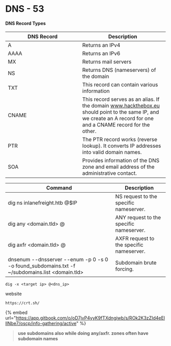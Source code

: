 # DNS - 53

#### DNS Record Types

<table><thead><tr><th width="218">DNS Record</th><th>Description</th></tr></thead><tbody><tr><td>A</td><td>Returns an IPv4</td></tr><tr><td>AAAA</td><td>Returns an IPv6</td></tr><tr><td>MX</td><td>Returns mail servers</td></tr><tr><td>NS</td><td>Returns DNS (nameservers) of the domain</td></tr><tr><td>TXT</td><td>This record can contain various information</td></tr><tr><td>CNAME</td><td>This record serves as an alias. If the domain <a href="http://www.hackthebox.eu">www.hackthebox.eu</a> should point to the same IP, and we create an A record for one and a CNAME record for the other.</td></tr><tr><td>PTR</td><td>The PTR record works (reverse lookup). It converts IP addresses into valid domain names.</td></tr><tr><td>SOA</td><td>Provides information of the DNS zone and email address of the administrative contact.</td></tr></tbody></table>



| Command                                                                                           | Description                              |
| ------------------------------------------------------------------------------------------------- | ---------------------------------------- |
| dig ns inlanefreight.htb @$IP                                                                     | NS request to the specific nameserver.   |
| dig any \<domain.tld> @                                                                           | ANY request to the specific nameserver.  |
| dig axfr \<domain.tld> @                                                                          | AXFR request to the specific nameserver. |
| dnsenum --dnsserver --enum -p 0 -s 0 -o found\_subdomains.txt -f \~/subdomains.list \<domain.tld> | Subdomain brute forcing.                 |

```
dig -x <target ip> @<dns_ip>
```

website

```
https://crt.sh/
```

{% embed url="https://app.gitbook.com/o/oD7jvP4yyK9fTXdngiwb/s/ROk2K3zZId4eElllNbe7/oscp/info-gathering/active" %}

> **use subdomains also while doing any/axfr. zones often have subdomain names**
